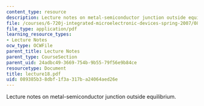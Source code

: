 ```yaml
---
content_type: resource
description: Lecture notes on metal-semiconductor junction outside equilibrium.
file: /courses/6-720j-integrated-microelectronic-devices-spring-2007/089385b38dbf1f3a317ba24064aed26e_lecture18.pdf
file_type: application/pdf
learning_resource_types:
- Lecture Notes
ocw_type: OCWFile
parent_title: Lecture Notes
parent_type: CourseSection
parent_uid: 24adbc49-3669-754b-9b55-79f56e9b84ce
resourcetype: Document
title: lecture18.pdf
uid: 089385b3-8dbf-1f3a-317b-a24064aed26e
---
```

Lecture notes on metal-semiconductor junction outside equilibrium.

